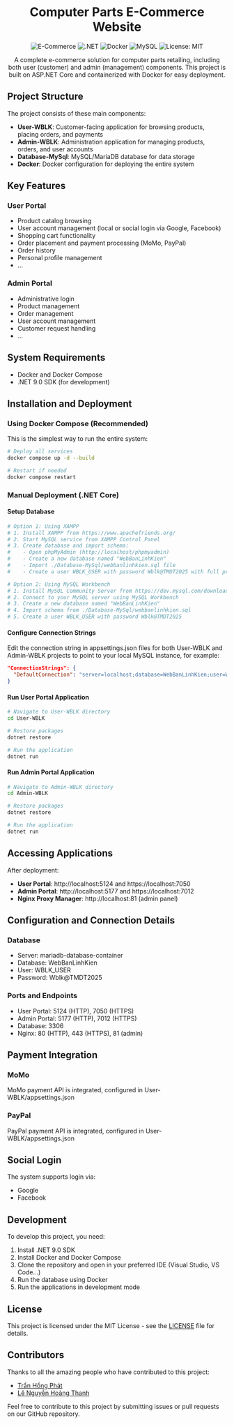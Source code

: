 <div align="center">

# Computer Parts E-Commerce Website

![E-Commerce](https://img.shields.io/badge/E--Commerce-Online-brightgreen)
![.NET](https://img.shields.io/badge/.NET-9.0-blue)
![Docker](https://img.shields.io/badge/Docker-Enabled-blue)
![MySQL](https://img.shields.io/badge/Database-MariaDB-orange)
![License: MIT](https://img.shields.io/badge/License-MIT-yellow.svg)

A complete e-commerce solution for computer parts retailing, including both user (customer) and admin (management) components. This project is built on ASP.NET Core and containerized with Docker for easy deployment.
</div>

## Project Structure

The project consists of these main components:

- **User-WBLK**: Customer-facing application for browsing products, placing orders, and payments
- **Admin-WBLK**: Administration application for managing products, orders, and user accounts
- **Database-MySql**: MySQL/MariaDB database for data storage
- **Docker**: Docker configuration for deploying the entire system

## Key Features

### User Portal
- Product catalog browsing
- User account management (local or social login via Google, Facebook)
- Shopping cart functionality
- Order placement and payment processing (MoMo, PayPal)
- Order history
- Personal profile management
- ...

### Admin Portal
- Administrative login
- Product management
- Order management
- User account management
- Customer request handling
- ...

## System Requirements

- Docker and Docker Compose
- .NET 9.0 SDK (for development)

## Installation and Deployment

### Using Docker Compose (Recommended)

This is the simplest way to run the entire system:

```bash
# Deploy all services
docker compose up -d --build

# Restart if needed
docker compose restart
```

### Manual Deployment (.NET Core)

#### Setup Database
```bash
# Option 1: Using XAMPP
# 1. Install XAMPP from https://www.apachefriends.org/
# 2. Start MySQL service from XAMPP Control Panel
# 3. Create database and import schema:
#    - Open phpMyAdmin (http://localhost/phpmyadmin)
#    - Create a new database named "WebBanLinhKien"
#    - Import ./Database-MySql/webbanlinhkien.sql file
#    - Create a user WBLK_USER with password Wblk@TMDT2025 with full privileges

# Option 2: Using MySQL Workbench
# 1. Install MySQL Community Server from https://dev.mysql.com/downloads/
# 2. Connect to your MySQL server using MySQL Workbench
# 3. Create a new database named "WebBanLinhKien"
# 4. Import schema from ./Database-MySql/webbanlinhkien.sql
# 5. Create a user WBLK_USER with password Wblk@TMDT2025
```

#### Configure Connection Strings
Edit the connection string in appsettings.json files for both User-WBLK and Admin-WBLK projects to point to your local MySQL instance, for example:
```json
"ConnectionStrings": {
  "DefaultConnection": "server=localhost;database=WebBanLinhKien;user=WBLK_USER;password=Wblk@TMDT2025"
}
```

#### Run User Portal Application
```bash
# Navigate to User-WBLK directory
cd User-WBLK

# Restore packages
dotnet restore

# Run the application
dotnet run
```

#### Run Admin Portal Application
```bash
# Navigate to Admin-WBLK directory
cd Admin-WBLK

# Restore packages
dotnet restore

# Run the application
dotnet run
```

## Accessing Applications

After deployment:

- **User Portal**: http://localhost:5124 and https://localhost:7050
- **Admin Portal**: http://localhost:5177 and https://localhost:7012
- **Nginx Proxy Manager**: http://localhost:81 (admin panel)

## Configuration and Connection Details

### Database
- Server: mariadb-database-container
- Database: WebBanLinhKien
- User: WBLK_USER
- Password: Wblk@TMDT2025

### Ports and Endpoints
- User Portal: 5124 (HTTP), 7050 (HTTPS)
- Admin Portal: 5177 (HTTP), 7012 (HTTPS)
- Database: 3306
- Nginx: 80 (HTTP), 443 (HTTPS), 81 (admin)

## Payment Integration

### MoMo
MoMo payment API is integrated, configured in User-WBLK/appsettings.json

### PayPal
PayPal payment API is integrated, configured in User-WBLK/appsettings.json

## Social Login

The system supports login via:
- Google
- Facebook

## Development

To develop this project, you need:
1. Install .NET 9.0 SDK
2. Install Docker and Docker Compose
3. Clone the repository and open in your preferred IDE (Visual Studio, VS Code...)
4. Run the database using Docker
5. Run the applications in development mode

## License

This project is licensed under the MIT License - see the [LICENSE](LICENSE) file for details.

## Contributors

Thanks to all the amazing people who have contributed to this project:

- [Trần Hồng Phát](https://github.com/ThePinkKitten)
- [Lê Nguyễn Hoàng Thanh](https://github.com/KevzCz)

Feel free to contribute to this project by submitting issues or pull requests on our GitHub repository. 
